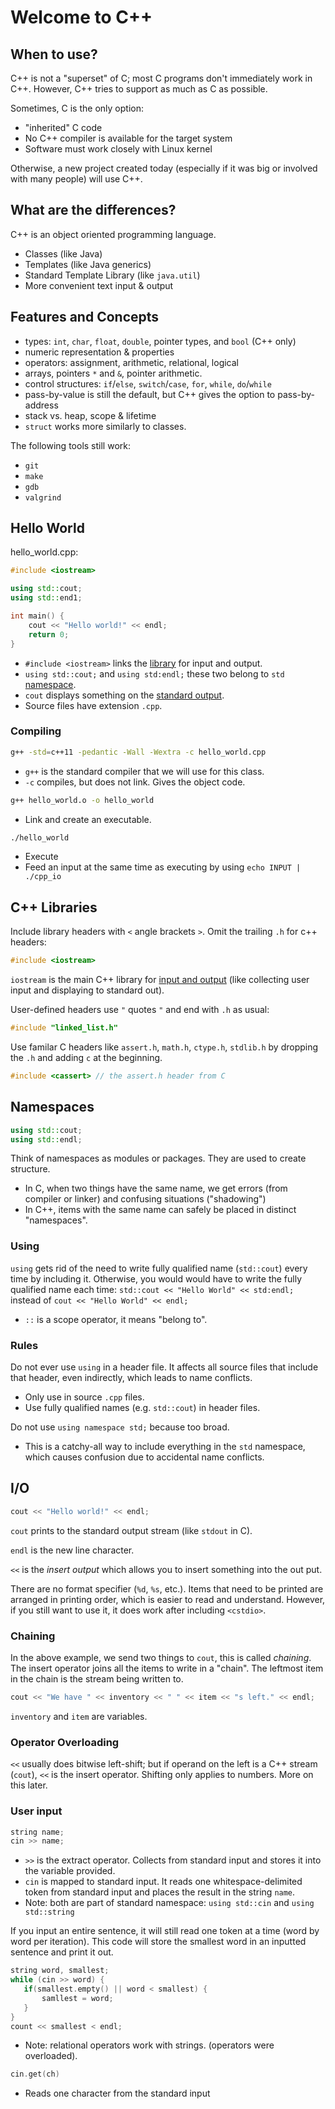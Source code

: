 # Welcome to C++
## When to use?
C++ is not a "superset" of C; most C programs don't immediately work in C++. 
However, C++ tries to support as much as C as possible. 

Sometimes, C is the only option:
- "inherited" C code
- No C++ compiler is available for the target system
- Software must work closely with Linux kernel

Otherwise, a new project created today (especially if it was big or involved with many people) will use C++.


## What are the differences?
C++ is an object oriented programming language. 
- Classes (like Java)
- Templates (like Java generics)
- Standard Template Library (like `java.util`)
- More convenient text input & output

## Features and Concepts
- types: `int`, `char`, `float`, `double`, pointer types, and `bool` (C++ only)
- numeric representation & properties
- operators: assignment, arithmetic, relational, logical
- arrays, pointers `*` and `&`, pointer arithmetic.
- control structures: `if`/`else`, `switch`/`case`, `for`, `while`, `do`/`while`
- pass-by-value is still the default, but C++ gives the option to pass-by-address
- stack vs. heap, scope & lifetime
- `struct` works more similarly to classes.

The following tools still work:
- `git`
- `make`
- `gdb`
- `valgrind` 

## Hello World
hello_world.cpp:
```c++
#include <iostream>

using std::cout;
using std::end1;

int main() {
	cout << "Hello world!" << endl;
	return 0;
}
```
- `#include <iostream>` links the [library](Welcome%20to%20C++.md#C%20Libraries) for input and output. 
- `using std::cout;` and `using std:endl;` these two belong to `std` [namespace](Welcome%20to%20C++.md#Namespaces).
- `cout` displays something on the [standard output](Welcome%20to%20C++.md#I%20O).
- Source files have extension `.cpp`.

### Compiling 

```sh
g++ -std=c++11 -pedantic -Wall -Wextra -c hello_world.cpp
```
- `g++` is the standard compiler that we will use for this class. 
- `-c` compiles, but does not link. Gives the object code.

```sh
g++ hello_world.o -o hello_world
```
- Link and create an executable. 

```sh
./hello_world
```
- Execute
- Feed an input at the same time as executing by using `echo INPUT | ./cpp_io`


## C++ Libraries

Include library headers with `<` angle brackets `>`. Omit the trailing `.h` for c++ headers:

```c++
#include <iostream>
```
`iostream` is the main C++ library for [input and output](Welcome%20to%20C++.md#I%20O) (like collecting user input and displaying to standard out).


User-defined headers use `"` quotes `"` and end with `.h` as usual:
```c++
#include "linked_list.h"
```

Use familar C headers like `assert.h`, `math.h`, `ctype.h`, `stdlib.h` by dropping the `.h` and adding `c` at the beginning.

```c++
#include <cassert> // the assert.h header from C
```

## Namespaces
```c++
using std::cout;
using std::endl;
```
Think of namespaces as modules or packages. They are used to create structure. 
- In C, when two things have the same name, we get errors (from compiler or linker) and confusing situations ("shadowing")
- In C++, items with the same name can safely be placed in distinct "namespaces". 

### Using
`using` gets rid of the need to write fully qualified name (`std::cout`) every time by including it. Otherwise, you would would have to write the fully qualified name each time: `std::cout << "Hello World" << std:endl;` instead of `cout << "Hello World" << endl;`
- `::` is a scope operator, it means "belong to".

### Rules
Do not ever use `using` in a header file. It affects all source files that include that header, even indirectly, which leads to name conflicts.
- Only use in source `.cpp` files. 
- Use fully qualified names (e.g. `std::cout`) in header files.

Do not use `using namespace std;` because too broad.
- This is a catchy-all way to include everything in the `std` namespace, which causes confusion due to accidental name conflicts. 

## I/O
```c++
cout << "Hello world!" << endl;
```
`cout` prints to the standard output stream (like `stdout` in C).

`endl` is the new line character. 

`<<` is the *insert output* which allows you to insert something into the out put.  

There are no format specifier (`%d`, `%s`, etc.). Items that need to be printed are arranged in printing order, which is easier to read and understand. However, if you still want to use it, it does work after including `<cstdio>`. 

### Chaining
In the above example, we send two things to `cout`, this is called *chaining*. The insert operator joins all the items to write in a "chain". 
The leftmost item in the chain is the stream being written to. 
```c++
cout << "We have " << inventory << " " << item << "s left." << endl;
```
`inventory` and `item` are variables. 

### Operator Overloading
`<<` usually does bitwise left-shift; but if operand on the left is a C++ stream (`cout`), `<<` is the insert operator. Shifting only applies to numbers. 
More on this later. 

### User input
```c++
string name;
cin >> name;
```
- `>>` is the extract operator. Collects from standard input and stores it into the variable provided. 
- `cin` is mapped to standard input. It reads one whitespace-delimited token from standard input and places the result in the string `name`. 
- Note: both are part of standard namespace: `using std::cin` and `using std::string`

 If you input an entire sentence, it will still read one token at a time (word by word per iteration). This code will store the smallest word in an inputted sentence and print it out. 
 ```c++
 string word, smallest; 
 while (cin >> word) {
 	if(smallest.empty() || word < smallest) {
		samllest = word;
	}
 }
 count << smallest < endl; 
 ```
 - Note: relational operators work with strings. (operators were overloaded). 

```c++
cin.get(ch)
```
- Reads one character from the standard input